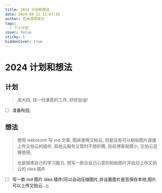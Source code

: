 ```yaml
---
title: 2024 计划和想法
date: 2024-08-12 11:07:35
author: 花木凋零成兰
tags: 
  - 个人计划
cover: false
sticky: 5
hiddenCover: true
---
```


# 2024 计划和想法

## 计划
> 准大四, 找一份满意的工作, 好好加油!
* [ ] 准备秋招;


## 想法
> 使用 webstorm 写 md 文章, 图床使用又拍云, 但是没有可以粘贴图片直接上传又拍云的插件, 其他云服务又暂时不想折腾, 目前博客规模小, 又拍云足够使用;
> 
> 也是锻炼自己的学习能力, 想写一款合自己心意的粘贴图片并自动上传又拍云的 idea 插件 
* [ ] 写一款 md 图片 idea 插件(可以自动压缩图片,并设置图片是否保存本地,图片可以上传又拍云...);

